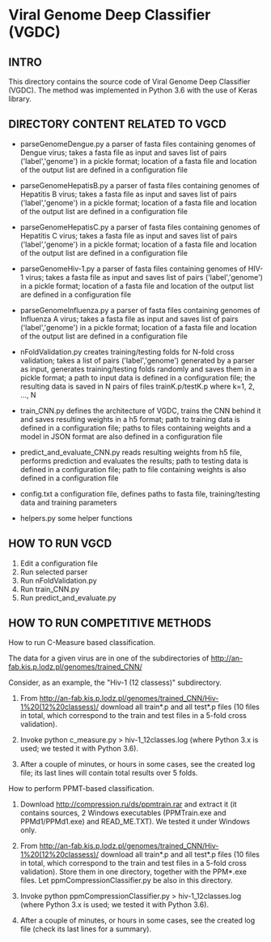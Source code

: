 # Viral Genome Deep Classifier (VGDC)

## INTRO

This directory contains the source code of Viral Genome Deep Classifier (VGDC). The method was implemented in Python 3.6 with the use of Keras library.

## DIRECTORY CONTENT RELATED TO VGCD

- parseGenomeDengue.py
  a parser of fasta files containing genomes of Dengue virus; takes a fasta file as input and saves list of pairs ('label','genome') in a pickle format; location of a fasta file and location of the output list are defined in a configuration file  

- parseGenomeHepatisB.py
  a parser of fasta files containing genomes of Hepatitis B virus; takes a fasta file as input and saves list of pairs ('label','genome') in a pickle format; location of a fasta file and location of the output list are defined in a configuration file   

- parseGenomeHepatisC.py
  a parser of fasta files containing genomes of Hepatitis C virus; takes a fasta file as input and saves list of pairs ('label','genome') in a pickle format; location of a fasta file and location of the output list are defined in a configuration file   

- parseGenomeHiv-1.py 
  a parser of fasta files containing genomes of HIV-1 virus; takes a fasta file as input and saves list of pairs ('label','genome') in a pickle format; location of a fasta file and location of the output list are defined in a configuration file   

- parseGenomeInfluenza.py
  a parser of fasta files containing genomes of Influenza A virus; takes a fasta file as input and saves list of pairs ('label','genome') in a pickle format; location of a fasta file and location of the output list are defined in a configuration file   

- nFoldValidation.py
  creates training/testing folds for N-fold cross validation; takes a list of pairs ('label','genome') generated by a parser as input, generates training/testing folds randomly and saves them in a pickle format; a path to input data is defined in a configuration file; the resulting data is saved in N pairs of files trainK.p/testK.p where k=1, 2, ..., N  

- train_CNN.py
  defines the architecture of VGDC, trains the CNN behind it and saves resulting weights in a h5 format; path to training data is defined in a configuration file; paths to files containing weights and a model in JSON format are also defined in a configuration file

- predict_and_evaluate_CNN.py
  reads resulting weights from h5 file, performs prediction and evaluates the results; path to testing data is defined in a configuration file; path to file containing weights is also defined in a configuration file 

- config.txt
  a configuration file, defines paths to fasta file, training/testing data and training parameters 

- helpers.py 
  some helper functions

## HOW TO RUN VGCD

1. Edit a configuration file
2. Run selected parser
3. Run nFoldValidation.py
4. Run train_CNN.py
5. Run predict_and_evaluate.py

## HOW TO RUN COMPETITIVE METHODS

How to run C-Measure based classification.

The data for a given virus are in one of the subdirectories of
http://an-fab.kis.p.lodz.pl/genomes/trained_CNN/

Consider, as an example, the "Hiv-1 (12 classess)" subdirectory.

1. From http://an-fab.kis.p.lodz.pl/genomes/trained_CNN/Hiv-1%20(12%20classess)/
download all train*.p and all test*.p files (10 files in total, which correspond 
to the train and test files in a 5-fold cross validation).

2. Invoke
python c_measure.py > hiv-1_12classes.log
(where Python 3.x is used; we tested it with Python 3.6).

3. After a couple of minutes, or hours in some cases, see the created log file; 
its last lines will contain total results over 5 folds.


How to perform PPMT-based classification.

1. Download http://compression.ru/ds/ppmtrain.rar and extract it
(it contains sources, 2 Windows executables (PPMTrain.exe and PPMd1/PPMd1.exe) and READ_ME.TXT).
We tested it under Windows only.

2. From http://an-fab.kis.p.lodz.pl/genomes/trained_CNN/Hiv-1%20(12%20classess)/
download all train*.p and all test*.p files (10 files in total, which correspond
to the train and test files in a 5-fold cross validation). 
Store them in one directory, together with the PPM*.exe files.
Let ppmCompressionClassifier.py be also in this directory.

3. Invoke
python ppmCompressionClassifier.py > hiv-1_12classes.log
(where Python 3.x is used; we tested it with Python 3.6).

4. After a couple of minutes, or hours in some cases, see the created log file 
(check its last lines for a summary).




